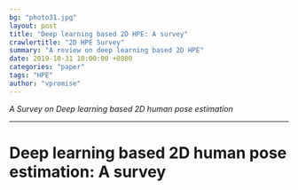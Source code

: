 ```yaml
---
bg: "photo31.jpg"
layout: post
title: "Deep learning based 2D HPE: A survey"
crawlertitle: "2D HPE Survey"
summary: "A review on deep learning based 2D HPE"
date: 2019-10-31 10:00:00 +0800
categories: "paper"
tags: "HPE"
author: "vpromise"
---
```


*A Survey on Deep learning based 2D human pose estimation*

---

# Deep learning based 2D human pose estimation: A survey

